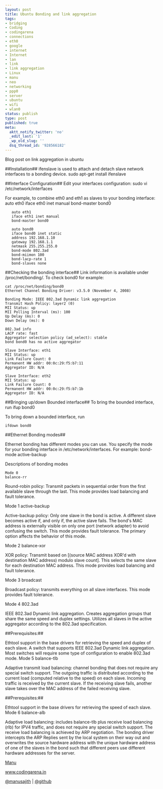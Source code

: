 ```yaml
---
layout: post
title: Ubuntu Bonding and link aggregation
tags:
- bridging
- Coding
- codingarena
- connections
- eth0
- google
- internet
- Internet
- lan
- link
- link aggregation
- Linux
- manu
- neo
- networking
- ppp0
- server
- ubuntu
- wifi
- wlan0
status: publish
type: post
published: true
meta:
  aktt_notify_twitter: 'no'
  _edit_last: '1'
  _wp_old_slug: ''
  dsq_thread_id: '928566182'
---
```


Blog post on link aggregation in ubuntu

<!--more-->

##Installation##
ifenslave is used to attach and detach slave network interfaces to a bonding device.
    sudo apt-get install ifenslave

##Interface Configuration##
Edit your interfaces configuration:
     sudo vi /etc/network/interfaces

For example, to combine eth0 and eth1 as slaves to your bonding interface:
       auto eth0
       iface eth0 inet manual
       bond-master bond0

       auto eth1
       iface eth1 inet manual
       bond-master bond0

       auto bond0
       iface bond0 inet static
       address 192.168.1.10
       gateway 192.168.1.1
       netmask 255.255.255.0
       bond-mode 802.3ad
       bond-miimon 100
       bond-lacp-rate 1
       bond-slaves none


##Checking the bonding interface##
Link information is available under     /proc/net/bonding/.
To check bond0 for example:

    cat /proc/net/bonding/bond0
    Ethernet Channel Bonding Driver: v3.5.0 (November 4, 2008)

    Bonding Mode: IEEE 802.3ad Dynamic link aggregation
    Transmit Hash Policy: layer2 (0)
    MII Status: up
    MII Polling Interval (ms): 100
    Up Delay (ms): 0
    Down Delay (ms): 0

    802.3ad info
    LACP rate: fast
    Aggregator selection policy (ad_select): stable
    bond bond0 has no active aggregator

    Slave Interface: eth1
    MII Status: up
    Link Failure Count: 0
    Permanent HW addr: 00:0c:29:f5:b7:11
    Aggregator ID: N/A

    Slave Interface: eth2
    MII Status: up
    Link Failure Count: 0
    Permanent HW addr: 00:0c:29:f5:b7:1b
    Aggregator ID: N/A

##Bringing up/down Bounded interface##
To bring the bounded interface, run
    ifup bond0

To bring down a bounded interface, run

    ifdown bond0

##Ethernet Bonding modes##

Ethernet bonding has different modes you can use. You specify the mode for your bonding interface in /etc/network/interfaces. For example:
    bond-mode active-backup

Descriptions of bonding modes

    Mode 0
    balance-rr

Round-robin policy: Transmit packets in sequential order from the first available slave through the last. This mode provides load balancing and fault tolerance.

Mode 1
active-backup

Active-backup policy: Only one slave in the bond is active. A different slave becomes active if, and only if, the active slave fails. The bond's MAC address is externally visible on only one port (network adapter) to avoid confusing the switch. This mode provides fault tolerance. The primary option affects the behavior of this mode.

Mode 2
balance-xor

XOR policy: Transmit based on [(source MAC address XOR'd with destination MAC address) modulo slave count]. This selects the same slave for each destination MAC address. This mode provides load balancing and fault tolerance.

Mode 3
broadcast

Broadcast policy: transmits everything on all slave interfaces. This mode provides fault tolerance.

Mode 4
802.3ad

IEEE 802.3ad Dynamic link aggregation. Creates aggregation groups that share the same speed and duplex settings. Utilizes all slaves in the active aggregator according to the 802.3ad specification.

##Prerequisites:##

Ethtool support in the base drivers for retrieving the speed and duplex of each slave.
A switch that supports IEEE 802.3ad Dynamic link aggregation. Most switches will require some type of configuration to enable 802.3ad mode.
Mode 5
balance-tlb

Adaptive transmit load balancing: channel bonding that does not require any special switch support. The outgoing traffic is distributed according to the current load (computed relative to the speed) on each slave. Incoming traffic is received by the current slave. If the receiving slave fails, another slave takes over the MAC address of the failed receiving slave.

##Prerequisites:##

Ethtool support in the base drivers for retrieving the speed of each slave.
Mode 6
balance-alb

Adaptive load balancing: includes balance-tlb plus receive load balancing (rlb) for IPV4 traffic, and does not require any special switch support. The receive load balancing is achieved by ARP negotiation. The bonding driver intercepts the ARP Replies sent by the local system on their way out and overwrites the source hardware address with the unique hardware address of one of the slaves in the bond such that different peers use different hardware addresses for the server.


<a href="http://facebook.com/manusajith">Manu</a>

<a href="http://www.codingarena.in">www.codingarena.in</a>

<a href="http://twitter.com/manusajith" title="Twitter">@manusajith</a> | <a href="http://github.com/manusajith" title="Github">@github</a>